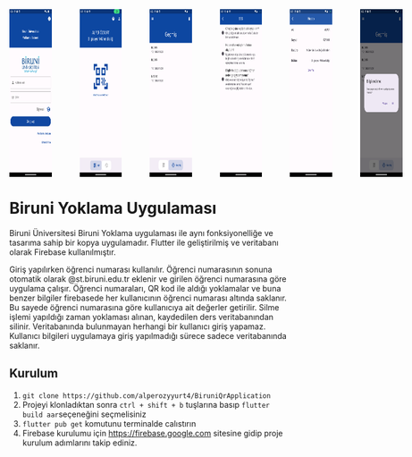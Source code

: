 <div style="display: flex;">
    <img src="./Photos/LoginPage.png" alt="Login Page" style="padding-right: 50px; width: 15%; height: 300px;">
    <img src="./Photos/HomePage.png" alt="Home Page" style="padding-right: 50px; width: 15%; height: 300px;">
    <img src="./Photos/HistoryPage.png" alt="History Page" style="padding-right: 50px; width: 15%; height: 300px;">
    <img src="./Photos/HelpPage.png" alt="Help Page" style="padding-right: 50px; width: 15%; height: 300px;">
    <img src="./Photos/AccountPage.png" alt="Account Page" style="padding-right: 50px; width: 15%; height: 300px;">
    <img src="./Photos/Delete.png" alt="Delete" style="padding-right: 50px; width: 15%; height: 300px;">
    <img src="./Photos/Logout.png" alt="Logout" style="width: 15%; height: 300px;">
</div>

<h1>
    Biruni Yoklama Uygulaması
    
</h1>

<p>
    Biruni Üniversitesi Biruni Yoklama uygulaması ile aynı fonksiyonelliğe ve tasarıma sahip bir kopya uygulamadır. Flutter ile geliştirilmiş ve veritabanı olarak Firebase kullanılmıştır.
</p>



<p>
    Giriş yapılırken öğrenci numarası kullanılır. Öğrenci numarasının sonuna otomatik olarak @st.biruni.edu.tr eklenir ve girilen öğrenci numarasına göre uygulama çalışır. Öğrenci numaraları, QR kod ile aldığı yoklamalar ve buna benzer bilgiler firebasede her kullanıcının öğrenci numarası altında saklanır. Bu sayede öğrenci numarasına göre kullanıcıya ait değerler getirilir. Silme işlemi yapıldığı zaman yoklaması alınan, kaydedilen ders veritabanından silinir. Veritabanında bulunmayan herhangi bir kullanıcı giriş yapamaz. Kullanıcı bilgileri uygulamaya giriş yapılmadığı sürece sadece veritabanında saklanır.
   </ p>

 ## Kurulum

1. `git clone https://github.com/alperozyyurt4/BiruniQrApplication`
2. Projeyi klonladıktan sonra `ctrl + shift + b` tuşlarına basıp `flutter build aar`seçeneğini seçmelisiniz
3. `flutter pub get` komutunu terminalde calıstırın
4. Firebase kurulumu için https://firebase.google.com sitesine gidip proje kurulum adımlarını takip ediniz.
